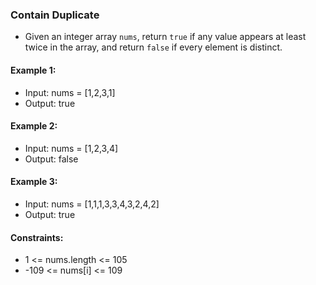 ### Contain Duplicate
* Given an integer array `nums`, return `true` if any value appears at least twice in the array, and return `false` if every element is distinct.

#### Example 1:
* Input: nums = [1,2,3,1]
* Output: true

#### Example 2:
* Input: nums = [1,2,3,4]
* Output: false

#### Example 3:
* Input: nums = [1,1,1,3,3,4,3,2,4,2]
* Output: true
 
#### Constraints:
* 1 <= nums.length <= 105
* -109 <= nums[i] <= 109